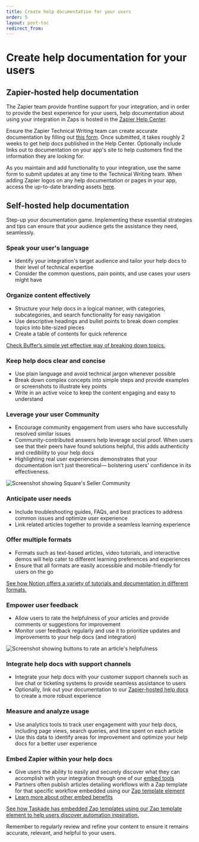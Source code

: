 ```yaml
---
title: Create help documentation for your users
order: 5
layout: post-toc
redirect_from:
---
```


# Create help documentation for your users

## Zapier-hosted help documentation

The Zapier team provide frontline support for your integration, and in order to provide the best experience for your users, help documentation about using your integration in Zaps is hosted in the [Zapier Help Center](https://help.zapier.com/hc/en-us).

Ensure the Zapier Technical Writing team can create accurate documentation by filling out [this form](https://eu.jotform.com/form/202233475923352). Once submitted, it takes roughly 2 weeks to get help docs published in the Help Center. Optionally include links out to documentation on your app's site to help customers find the information they are looking for.

As you maintain and add functionality to your integration, use the same form to submit updates at any time to the Technical Writing team. When adding Zapier logos on any help documentation or pages in your app, access the up-to-date branding assets [here](https://brand.zapier.com/).

## Self-hosted help documentation

Step-up your documentation game. Implementing these essential strategies and tips can ensure that your audience gets the assistance they need, seamlessly.

### Speak your user's language

- Identify your integration's target audience and tailor your help docs to their level of technical expertise
- Consider the common questions, pain points, and use cases your users might have

### Organize content effectively

- Structure your help docs in a logical manner, with categories, subcategories, and search functionality for easy navigation
- Use descriptive headings and bullet points to break down complex topics into bite-sized pieces
- Create a table of contents for quick reference

[Check Buffer’s simple yet effective way of breaking down topics.](https://support.buffer.com/article/814-buffer-api-support-zapier-pinterest-and-whats-possible-for-users)

### Keep help docs clear and concise

- Use plain language and avoid technical jargon whenever possible
- Break down complex concepts into simple steps and provide examples or screenshots to illustrate key points
- Write in an active voice to keep the content engaging and easy to understand

### Leverage your user Community

- Encourage community engagement from users who have successfully resolved similar issues
- Community-contributed answers help leverage social proof. When users see that their peers have found solutions helpful, this adds authenticity and credibility to your help docs
- Highlighting real user experiences demonstrates that your documentation isn't just theoretical— bolstering users' confidence in its effectiveness.

![Screenshot showing Square's Seller Community](https://cdn.zappy.app/7fe23e47e3167561307b76c49831c07d.png)

### Anticipate user needs

- Include troubleshooting guides, FAQs, and best practices to address common issues and optimize user experience
- Link related articles together to provide a seamless learning experience

### Offer multiple formats

- Formats such as text-based articles, video tutorials, and interactive demos will help cater to different learning preferences and experiences
- Ensure that all formats are easily accessible and mobile-friendly for users on the go

[See how Notion offers a variety of tutorials and documentation in different formats.](https://www.notion.so/help)

### Empower user feedback

- Allow users to rate the helpfulness of your articles and provide comments or suggestions for improvement
- Monitor user feedback regularly and use it to prioritize updates and improvements to your help docs (and integration)

![Screenshot showing buttons to rate an article's helpfulness](https://cdn.zappy.app/6da7b22dad9f82b3543f3cd8f9e7d5dc.png)

### Integrate help docs with support channels

- Integrate your help docs with your customer support channels such as live chat or ticketing systems to provide seamless assistance to users
- Optionally, link out your documentation to our [Zapier-hosted help docs](https://platform.zapier.com/publish/user-help) to create a more robust experience

### Measure and analyze usage

- Use analytics tools to track user engagement with your help docs, including page views, search queries, and time spent on each article
- Use this data to identify areas for improvement and optimize your help docs for a better user experience

### Embed Zapier within your help docs

- Give users the ability to easily and securely discover what they can accomplish with your integration through one of our [embed tools](https://zapier.com/partner/solutions/plug-and-play)
- Partners often publish articles detailing workflows with a Zap template for that specific workflow embedded using our [Zap template element](https://platform.zapier.com/embed/zap-templates)
- [Learn more about other embed benefits](https://platform.zapier.com/embed/embed-benefits)

[See how Taskade has embedded Zap templates using our Zap template element to help users discover automation inpsiration.](https://www.taskade.com/blog/taskade-zapier-integrations/)

Remember to regularly review and refine your content to ensure it remains accurate, relevant, and helpful to your users.
